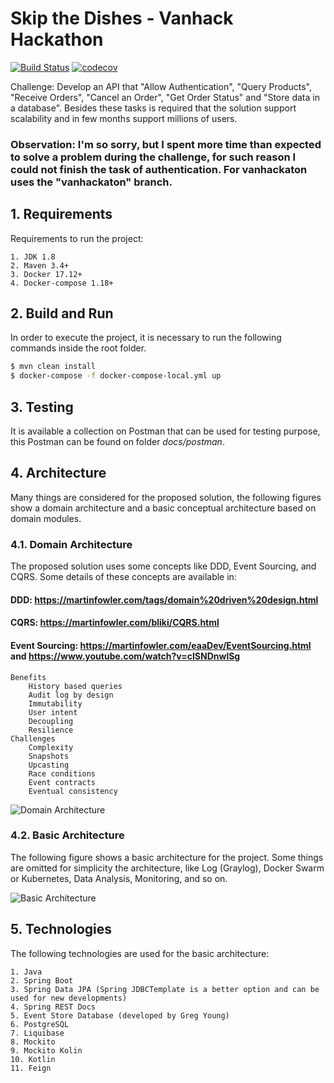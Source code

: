 # Skip the Dishes - Vanhack Hackathon

[![Build Status](https://travis-ci.org/bbranquinho/skip-the-dishes.svg?branch=master)](https://travis-ci.org/bbranquinho/skip-the-dishes) [![codecov](https://codecov.io/gh/bbranquinho/skip-the-dishes/branch/master/graph/badge.svg)](https://codecov.io/gh/bbranquinho/skip-the-dishes)

Challenge: Develop an API that "Allow Authentication", "Query Products", "Receive Orders", "Cancel an Order", "Get Order Status" and "Store data in a database". Besides these tasks is required that the solution support scalability and in few months support millions of users.  
  
### **Observation: I'm so sorry, but I spent more time than expected to solve a problem during the challenge, for such reason I could not finish the task of authentication. For vanhackaton uses the "vanhackaton" branch.** 

## 1. Requirements

Requirements to run the project:

    1. JDK 1.8
    2. Maven 3.4+
    3. Docker 17.12+
    4. Docker-compose 1.18+

## 2. Build and Run

In order to execute the project, it is necessary to run the following commands inside the root folder.

```sh
$ mvn clean install
$ docker-compose -f docker-compose-local.yml up
```

## 3. Testing

It is available a collection on Postman that can be used for testing purpose, this Postman can be found on folder *docs/postman*.

## 4. Architecture

Many things are considered for the proposed solution, the following figures show a domain architecture and a basic conceptual architecture based on domain modules.

### 4.1. Domain Architecture

The proposed solution uses some concepts like DDD, Event Sourcing, and CQRS. Some details of these concepts are available in:

  #### DDD: https://martinfowler.com/tags/domain%20driven%20design.html
  #### CQRS: https://martinfowler.com/bliki/CQRS.html
  #### Event Sourcing: https://martinfowler.com/eaaDev/EventSourcing.html and https://www.youtube.com/watch?v=cISNDnwlSg
    Benefits
        History based queries
        Audit log by design
        Immutability
        User intent
        Decoupling
        Resilience
    Challenges
        Complexity
        Snapshots
        Upcasting
        Race conditions
        Event contracts
        Eventual consistency

![Domain Architecture](https://user-images.githubusercontent.com/1013619/37637807-8a7c911e-2be8-11e8-9a09-71091317f36a.png)

### 4.2. Basic Architecture

The following figure shows a basic architecture for the project. Some things are omitted for simplicity the architecture, like Log (Graylog), Docker Swarm or Kubernetes, Data Analysis, Monitoring, and so on.

![Basic Architecture](https://user-images.githubusercontent.com/1013619/37944917-0263b764-3154-11e8-830c-5644490113f1.png)

## 5. Technologies

The following technologies are used for the basic architecture: 

    1. Java
    2. Spring Boot
    3. Spring Data JPA (Spring JDBCTemplate is a better option and can be used for new developments)
    4. Spring REST Docs
    5. Event Store Database (developed by Greg Young)
    6. PostgreSQL
    7. Liquibase
    8. Mockito
    9. Mockito Kolin
    10. Kotlin
    11. Feign

